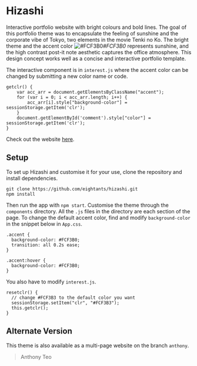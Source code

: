 # Hizashi
Interactive portfolio website with bright colours and bold lines. The goal of this portfolio theme was to encapsulate the feeling of sunshine and the corporate vibe of Tokyo, two elements in the movie Tenki no Ko. The bright theme and the accent color ![#FCF3B0](https://placehold.it/15/FCF3B0/000000?text=+)*#FCF3B0* represents sunshine, and the high contrast post-it note aesthetic captures the office atmosphere. This design concept works well as a concise and interactive portfolio template. 

The interactive component is in `interest.js` where the accent color can be changed by submitting a new color name or code. 
```
getclr() {
    var acc_arr = document.getElementsByClassName("accent");
    for (var i = 0; i < acc_arr.length; i++) {
        acc_arr[i].style["background-color"] = sessionStorage.getItem('clr');
    }
    document.getElementById('comment').style["color"] = sessionStorage.getItem('clr');
}
```

Check out the website [here](https://hizashi.netlify.com). 

## Setup
To set up Hizashi and customise it for your use, clone the repository and install dependencies. 
```
git clone https://github.com/eightants/hizashi.git
npm install
```
Then run the app with `npm start`. 
Customise the theme through the `components` directory. All the `.js` files in the directory are each section of the page. To change the default accent color, find and modify `background-color` in the snippet below in `App.css`. 
```
.accent {
  background-color: #FCF3B0;
  transition: all 0.2s ease;
}

.accent:hover {
  background-color: #FCF3B0;
}
```
You also have to modify `interest.js`. 
```
resetclr() {
  // change #FCF3B3 to the default color you want
  sessionStorage.setItem("clr", "#FCF3B3");
  this.getclr();
}
```

## Alternate Version
This theme is also available as a multi-page website on the branch `anthony`. 

> Anthony Teo